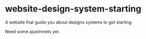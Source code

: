 # website-design-system-starting
 A website that guide you about designs systems to get starting

Need some ajustmnets yet.
